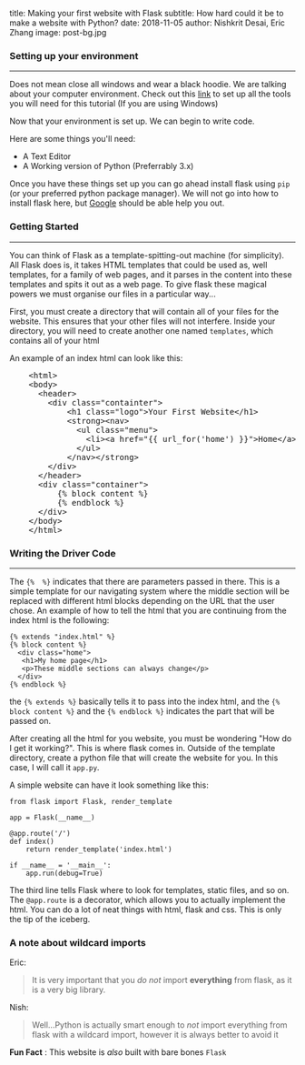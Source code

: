 title: Making your first website with Flask
subtitle: How hard could it be to make a website with Python?
date: 2018-11-05
author: Nishkrit Desai, Eric Zhang
image: post-bg.jpg

### Setting up your environment
----
Does not mean close all windows and wear a black hoodie. We are talking about
your computer environment.
Check out this [link](http://timmyreilly.azurewebsites.net/python-flask-windows-development-environment-setup/) to set up all the tools you will need for this tutorial (If you are using Windows)

Now that your environment is set up. We can begin to write code.

Here are some things you'll need:

* A Text Editor
* A Working version of Python (Preferrably 3.x)

Once you have these things set up you can go ahead install flask using `pip` (or your preferred python package manager).
We will not go into how to install flask here, but [Google](www.google.com) should be able help you out. 

### Getting Started
----

You can think of Flask as a template-spitting-out machine (for simplicity). All Flask does is, it takes HTML templates
that could be used as, well templates, for a family of web pages, and it parses in the content into these templates and spits it out
as a web page. To give flask these magical powers we must organise our files in a particular way...

First, you must create a directory that will contain all of your files for the website. This ensures that your other files will not interfere.
Inside your directory, you will need to create another one named `templates`, which contains all of your html

An example of an index html can look like this:

<pre>
    &lt;html&gt;
    &lt;body&gt;
      &lt;header&gt;
        &lt;div class="containter"&gt;
            &lt;h1 class="logo"&gt;Your First Website&lt;/h1&gt;
            &lt;strong&gt;&lt;nav&gt;
              &lt;ul class="menu"&gt;
                &lt;li&gt;&lt;a href="{{ url_for('home') }}"&gt;Home&lt;/a&gt;&lt;/li&gt;
              &lt;/ul&gt;
            &lt;/nav&gt;&lt;/strong&gt;
        &lt;/div&gt;
      &lt;/header&gt;
      &lt;div class="container"&gt;
          {% block content %}
          {% endblock %}
      &lt;/div&gt;
    &lt;/body&gt;
    &lt;/html&gt;
</pre>

### Writing the Driver Code
----

The `{%  %}` indicates that there are parameters passed in there. This is a simple template for our navigating system where the middle section will be replaced with different html blocks depending on the URL that the user chose.
An example of how to tell the html that you are continuing from the index html is the following:

    {% extends "index.html" %}
    {% block content %}
      <div class="home">
       <h1>My home page</h1>
       <p>These middle sections can always change</p>
      </div>
    {% endblock %}

the `{% extends %}` basically tells it to pass into the index html, and the `{% block content %}` and the `{% endblock %}` indicates the part that will be passed on.

After creating all the html for you website, you must be wondering "How do I get it working?". This is where flask comes in.
Outside of the template directory, create a python file that will create the website for you. In this case, I will call it `app.py`.

A simple website can have it look something like this:

    from flask import Flask, render_template

    app = Flask(__name__)

    @app.route('/')
    def index()
        return render_template('index.html')

    if __name__ = '__main__':
        app.run(debug=True)

The third line tells Flask where to look for templates, static files, and so on. The `@app.route` is a decorator, which allows you to actually implement the html.
You can do a lot of neat things with html, flask and css. This is only the tip of the iceberg.

### A note about wildcard imports

Eric:
> It is very important that you _do not_ import **everything** from flask, as it is a very big library.

Nish:
> Well...Python is actually smart enough to *not* import everything from flask with a wildcard import, however it is always better to avoid it


**Fun Fact** : This website is _also_ built with bare bones `Flask`